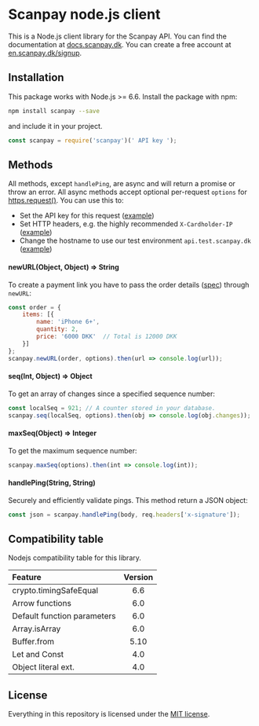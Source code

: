# Scanpay node.js client

This is a Node.js client library for the Scanpay API. You can find the documentation at [docs.scanpay.dk](https://docs.scanpay.dk/). You can create a free account at [en.scanpay.dk/signup](https://en.scanpay.dk/signup).

## Installation

This package works with Node.js >= 6.6. Install the package with npm:

```bash
npm install scanpay --save
```
and include it in your project.

```js
const scanpay = require('scanpay')(' API key ');
```

## Methods

All methods, except `handlePing`, are async and will return a promise or throw an error. All async methods accept optional per-request `options` for [https.request()](https://nodejs.org/api/http.html#http_http_request_options_callback). You can use this to:

* Set the API key for this request ([example](https://github.com/scanpaydk/node-scanpay/blob/master/tests/newURL.js#L8))
* Set HTTP headers, e.g. the highly recommended `X-Cardholder-IP` ([example](https://github.com/scanpaydk/node-scanpay/blob/master/tests/newURL.js#L11))
* Change the hostname to use our test environment `api.test.scanpay.dk` ([example](https://github.com/scanpaydk/node-scanpay/blob/master/tests/newURL.js#L9))

#### newURL(Object, Object) => String

To create a payment link you have to pass the order details ([spec](https://docs.scanpay.dk/payment-link#request-fields)) through `newURL`:

```js
const order = {
    items: [{
        name: 'iPhone 6+',
        quantity: 2,
        price: '6000 DKK'  // Total is 12000 DKK
    }]
};
scanpay.newURL(order, options).then(url => console.log(url));
```

#### seq(Int, Object) => Object

To get an array of changes since a specified sequence number:

```js
const localSeq = 921; // A counter stored in your database.
scanpay.seq(localSeq, options).then(obj => console.log(obj.changes));
```

#### maxSeq(Object) => Integer

To get the maximum sequence number:

```js
scanpay.maxSeq(options).then(int => console.log(int));
```

#### handlePing(String, String)

Securely and efficiently validate pings. This method return a JSON object:

```js
const json = scanpay.handlePing(body, req.headers['x-signature']);
```


## Compatibility table

Nodejs compatibility table for this library.

| Feature                           | Version |
| :-------------------------------- | :-----: |
| crypto.timingSafeEqual            | 6.6     |
| Arrow functions                   | 6.0     |
| Default function parameters       | 6.0     |
| Array.isArray                     | 6.0     |
| Buffer.from                       | 5.10    |
| Let and Const                     | 4.0     |
| Object literal ext.               | 4.0     |


## License

Everything in this repository is licensed under the [MIT license](LICENSE).
